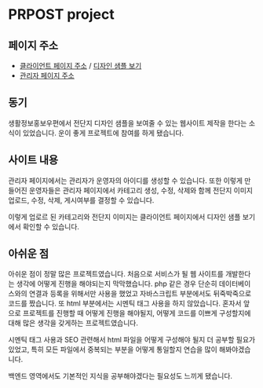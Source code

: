 # PRPOST project

## 페이지 주소

- [클라이언트 페이지 주소](http://114.200.199.133/) / [디자인 샘플 보기](http://114.200.199.133/templet_list.php?page=1)
- [관리자 페이지 주소](http://114.200.199.133/manage_login.php)

## 동기

생활정보홍보우편에서 전단지 디자인 샘플을 보여줄 수 있는 웹사이트 제작을 한다는 소식이 있었습니다. 운이 좋게 프로젝트에 참여를 하게 됐습니다.

## 사이트 내용

관리자 페이지에서는 관리자가 운영자의 아이디를 생성할 수 있습니다. 또한 이렇게 만들어진 운영자들은 관리자 페이지에서 카테고리 생성, 수정, 삭제와 함께 전단지 이미지 업로드, 수정, 삭제, 게시여부를 결정할 수 있습니다.

이렇게 업로르 된 카테고리와 전단지 이미지는 클라이언트 페이지에서 디자인 샘플 보기에서 확인할 수 있습니다.

## 아쉬운 점

아쉬운 점이 정말 많은 프로젝트였습니다. 처음으로 서비스가 될 웹 사이트를 개발한다는 생각에 어떻게 진행을 해야되는지 막막했습니다. php 같은 경우 단순히 데이터베이스와의 연결과 등록을 위해서만 사용을 했었고 자바스크립트 부분에서도 뒤죽박죽으로 코드를 짰습니다. 또 html 부분에서는 시멘틱 태그 사용을 하지 않았습니다. 혼자서 앞으로 프로젝트를 진행할 때 어떻게 진행을 해야될지, 어떻게 코드를 이쁘게 구성할지에 대해 많은 생각을 갖게하는 프로젝트였습니다.

시멘틱 태그 사용과 SEO 관련해서 html 파일을 어떻게 구성해야 될지 더 공부할 필요가 있었고, 특히 모든 파일에서 중복되는 부분을 어떻게 통일할지 연습을 많이 해봐야겠습니다.

백엔드 영역에서도 기본적인 지식을 공부해야겠다는 필요성도 느끼게 됐습니다.
